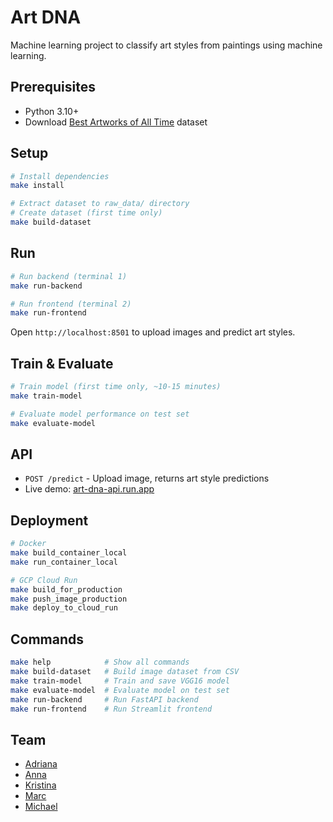 # Art DNA

Machine learning project to classify art styles from paintings using machine learning.

## Prerequisites

- Python 3.10+
- Download [Best Artworks of All Time](https://www.kaggle.com/datasets/ikarus777/best-artworks-of-all-time/data) dataset

## Setup

```bash
# Install dependencies
make install

# Extract dataset to raw_data/ directory
# Create dataset (first time only)
make build-dataset
```

## Run

```bash
# Run backend (terminal 1)
make run-backend

# Run frontend (terminal 2)
make run-frontend
```

Open `http://localhost:8501` to upload images and predict art styles.

## Train & Evaluate

```bash
# Train model (first time only, ~10-15 minutes)
make train-model

# Evaluate model performance on test set
make evaluate-model
```

## API

- `POST /predict` - Upload image, returns art style predictions
- Live demo: [art-dna-api.run.app](https://art-dna-api-521843227251.europe-west1.run.app)

## Deployment

```bash
# Docker
make build_container_local
make run_container_local

# GCP Cloud Run
make build_for_production
make push_image_production
make deploy_to_cloud_run
```

## Commands

```bash
make help            # Show all commands
make build-dataset   # Build image dataset from CSV
make train-model     # Train and save VGG16 model
make evaluate-model  # Evaluate model on test set
make run-backend     # Run FastAPI backend
make run-frontend    # Run Streamlit frontend
```

## Team

- [Adriana]()
- [Anna](https://github.com/AnnaShe78)
- [Kristina](https://github.com/TinaKgn)
- [Marc](https://github.com/MarcRenard)
- [Michael](https://github.com/michaelsmueller)
